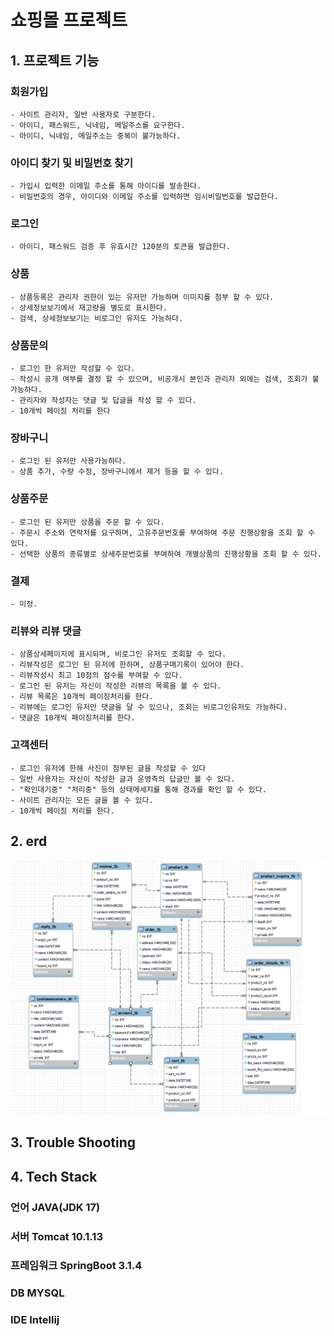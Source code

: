 # 쇼핑몰 프로젝트

## 1. 프로젝트 기능


### 회원가입
    - 사이트 관리자, 일반 사용자로 구분한다.    
    - 아이디, 패스워드, 닉네임, 메일주소를 요구한다.
    - 아이디, 닉네임, 메일주소는 중복이 불가능하다.

### 아이디 찾기 및 비밀번호 찾기
    - 가입시 입력한 이메일 주소를 통해 아이디를 발송한다.
    - 비밀번호의 경우, 아이디와 이메일 주소를 입력하면 임시비밀번호를 발급한다.

### 로그인
    - 아이디, 패스워드 검증 후 유효시간 120분의 토큰을 발급한다.

### 상품
    - 상품등록은 관리자 권한이 있는 유저만 가능하며 이미지를 첨부 할 수 있다.    
    - 상세정보보기에서 재고량을 별도로 표시한다.    
    - 검색, 상세정보보기는 비로그인 유저도 가능하다.

### 상품문의
    - 로그인 한 유저만 작성할 수 있다.
    - 작성시 공개 여부를 결정 할 수 있으며, 비공개시 본인과 관리자 외에는 검색, 조회가 불가능하다.
    - 관리자와 작성자는 댓글 및 답글을 작성 할 수 있다.
    - 10개씩 페이징 처리를 한다

### 장바구니
    - 로그인 된 유저만 사용가능하다.    
    - 상품 추가, 수량 수정, 장바구니에서 제거 등을 할 수 있다.

### 상품주문
    - 로그인 된 유저만 상품을 주문 할 수 있다.    
    - 주문시 주소와 연락처를 요구하며, 고유주문번호를 부여하여 주문 진행상황을 조회 할 수 있다.    
    - 선택한 상품의 종류별로 상세주문번호를 부여하여 개별상품의 진행상황을 조회 할 수 있다.

### 결제
    - 미정.

### 리뷰와 리뷰 댓글
    - 상품상세페이지에 표시되며, 비로그인 유저도 조회할 수 있다.    
    - 리뷰작성은 로그인 된 유저에 한하며, 상품구매기록이 있어야 한다.
    - 리뷰작성시 최고 10점의 점수를 부여할 수 있다.
    - 로그인 된 유저는 자신이 작성한 리뷰의 목록을 볼 수 있다.     
    - 리뷰 목록은 10개씩 페이징처리를 한다.     
    - 리뷰에는 로그인 유저만 댓글을 달 수 있으나, 조회는 비로그인유저도 가능하다.
    - 댓글은 10개씩 페이징처리를 한다.


### 고객센터
    - 로그인 유저에 한해 사진이 첨부된 글을 작성할 수 있다
    - 일반 사용자는 자신이 작성한 글과 운영측의 답글만 볼 수 있다.
    - "확인대기중" "처리중" 등의 상태메세지를 통해 경과를 확인 할 수 있다.
    - 사이트 관리자는 모든 글을 볼 수 있다. 
    - 10개씩 페이징 처리를 한다.



## 2. erd
![img.png](erd.png)


## 3. Trouble Shooting

## 4. Tech Stack

### 언어 JAVA(JDK 17)
### 서버 Tomcat 10.1.13
### 프레임워크 SpringBoot 3.1.4
### DB  MYSQL
### IDE Intellij 